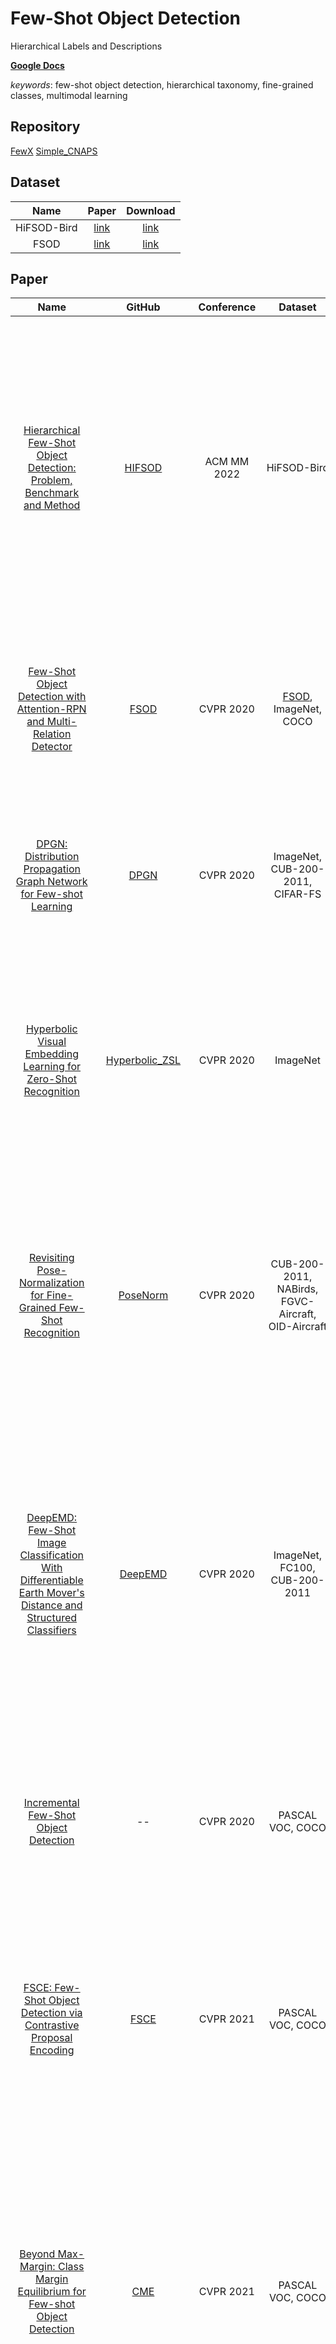 # Few-Shot Object Detection

Hierarchical Labels and Descriptions

[**Google Docs**](https://docs.google.com/document/d/1Oo5Fmn59FydMTINBItJ42xAIAXJJpzrw6AtDYC_J2BY/)

*keywords*: few-shot object detection, hierarchical taxonomy, fine-grained classes, multimodal learning

## Repository

[FewX](https://github.com/fanq15/FewX)
[Simple_CNAPS](https://github.com/peymanbateni/simple-cnaps)

## Dataset

| Name | Paper | Download |
| :--: | :---: | :------: |
| HiFSOD-Bird | [link](https://arxiv.org/pdf/2210.03940.pdf) | [link](https://drive.google.com/drive/folders/1w_gqllWURJuYvzV85nTISW53cY6Rsv4f) |
| FSOD | [link](https://arxiv.org/pdf/1908.01998.pdf) | [link](https://drive.google.com/drive/folders/1XXADD7GvW8M_xzgFpHfudYDYtKtDgZGM) |

## Paper

| Name | GitHub | Conference | Dataset | Details |
| :--: | :----: | :--------: | :-----: | :-----: |
| [Hierarchical Few-Shot Object Detection: Problem, Benchmark and Method](https://arxiv.org/pdf/2210.03940.pdf) | [HIFSOD](https://github.com/zhanglu-cst/HIFSOD) | ACM MM 2022 | HiFSOD-Bird | It proposed and solved hierarchical few-shot object detection problem, which aims to detect objects with hierarchical categories in the FSOD paradigm. Also provided a benchmark dataset HiFSOD-Bird, and the first Hi-FSOD method HiCLPL (Hierarchical Contrastive Learning and Probabilistic Loss). |
| [Few-Shot Object Detection with Attention-RPN and Multi-Relation Detector](https://arxiv.org/pdf/1908.01998.pdf) | [FSOD](https://github.com/fanq15/Few-Shot-Object-Detection-Dataset) | CVPR 2020 | [FSOD](https://drive.google.com/drive/folders/1XXADD7GvW8M_xzgFpHfudYDYtKtDgZGM), ImageNet, COCO | It proposed a few-shot object detection network. Central to method are Attention-RPN, Multi-Relation Detector and Contrastive Training strategy. Also contributed a new dataset FSOD. |
| [DPGN: Distribution Propagation Graph Network for Few-shot Learning](https://arxiv.org/pdf/2003.14247.pdf) | [DPGN](https://github.com/megvii-research/DPGN) | CVPR 2020 | ImageNet, CUB-200-2011, CIFAR-FS | It proposed a distribution propagation graph network, which conveys both the distribution-level relations and instance-level relations in each few-shot learning task. |
| [Hyperbolic Visual Embedding Learning for Zero-Shot Recognition](https://openaccess.thecvf.com/content_CVPR_2020/papers/Liu_Hyperbolic_Visual_Embedding_Learning_for_Zero-Shot_Recognition_CVPR_2020_paper.pdf) | [Hyperbolic_ZSL](https://github.com/ShaoTengLiu/Hyperbolic_ZSL) | CVPR 2020 | ImageNet | It proposed a Hyperbolic Visual Embedding Learning Network, which learns image embeddings in hyperbolic space, which is capable of preserving the hierarchical structure of semantic classes in low dimensions. |
| [Revisiting Pose-Normalization for Fine-Grained Few-Shot Recognition](https://arxiv.org/pdf/2004.00705.pdf) | [PoseNorm](https://github.com/Tsingularity/PoseNorm_Fewshot) | CVPR 2020 | CUB-200-2011, NABirds, FGVC-Aircraft, OID-Aircraft | Want a model to learn subtle, fine-grained distinctions between different classes based on a few images alone. Use pose-normalized representations: first localize semantic parts in each image, and then describe images by characterizing the appearance of each part. |
| [DeepEMD: Few-Shot Image Classification With Differentiable Earth Mover's Distance and Structured Classifiers](https://openaccess.thecvf.com/content_CVPR_2020/papers/Zhang_DeepEMD_Few-Shot_Image_Classification_With_Differentiable_Earth_Movers_Distance_and_CVPR_2020_paper.pdf) | [DeepEMD](https://github.com/icoz69/DeepEMD) | CVPR 2020 | ImageNet, FC100, CUB-200-2011 | It adopted the Earth Mover’s Distance (EMD) as a metric to compute a structural distance between dense image representations to determine image relevance. To handle k-shot classification, it proposed to learn a structured fully connected layer that can directly classify dense image representations with the EMD. |
| [Incremental Few-Shot Object Detection](https://arxiv.org/pdf/2003.04668.pdf) | -- | CVPR 2020 | PASCAL VOC, COCO | Consider the Incremental Few-Shot Detection problem setting. Then OpeN-ended Centre nEt (ONCE) is designed for incrementally learning to detect novel class objects with few examples. |
| [FSCE: Few-Shot Object Detection via Contrastive Proposal Encoding](https://arxiv.org/pdf/2103.05950.pdf) | [FSCE](https://github.com/megvii-research/FSCE) | CVPR 2021 | PASCAL VOC, COCO | Object proposals with different IoU scores are analogous to the intra-image augmentation used in contrastive approaches. Presented Few-Shot object detection via Contrastive Proposal Encoding. |
| [Beyond Max-Margin: Class Margin Equilibrium for Few-shot Object Detection](https://arxiv.org/pdf/2103.04612.pdf) | [CME](https://github.com/Bohao-Lee/CME) | CVPR 2021 | PASCAL VOC, COCO | It proposed a class margin equilibrium approach, with the aim to optimize both feature space partition and novel class reconstruction in a systematic way. CME first uses a fully connected layer to decouple localization features, then introduces class margin loss during feature learning, finally disturbs the features of novel class instances in an adversarial min-max fashion. |
| [Dense Relation Distillation with Context-aware Aggregation for Few-Shot Object Detection](https://arxiv.org/pdf/2103.17115.pdf) | [DCNet](https://github.com/hzhupku/DCNet) | CVPR 2021 | PASCAL VOC, COCO | It proposed Dense Relation Distillation with Context-aware Aggregation. |
| [Generalized Few-Shot Object Detection without Forgetting](https://arxiv.org/pdf/2105.09491.pdf) | [GFSD](https://github.com/Megvii-BaseDetection/GFSD) | CVPR 2021 | PASCAL VOC, COCO | Retentive R-CNN consists of Bias-Balanced RPN to debias the pretrained RPN and Re-detector to find few-shot class objects without forgetting previous knowledge. |
| [Few-Shot Incremental Learning with Continually Evolved Classifiers](https://arxiv.org/pdf/2104.03047.pdf) | [CEC](https://github.com/icoz69/CEC-CVPR2021) | CVPR 2021 | CIFAR-100, ImageNet, CUB-200-2011 | First, adopt a decoupled learning strategy of representations and classifiers that only the classifiers are updated in each incremental session. Second, propose a Continually Evolved Classifier that employs a graph model to propagate context information between classifiers for adaptation. |
| [Hallucination Improves Few-Shot Object Detection](https://arxiv.org/pdf/2105.01294.pdf) | [HallucFsDet](https://github.com/pppplin/HallucFsDet) | CVPR 2021 | PASCAL VOC, COCO | Try to build a better model of variation for novel classes by transferring the shared within-class variation from base classes. It introduced a hallucinator network that learns to generate training examples in the region of interest feature space. |
| [Semantic Relation Reasoning for Shot-Stable Few-Shot Object Detection](https://arxiv.org/pdf/2103.01903.pdf) | -- | CVPR 2021 | PASCAL VOC, COCO | Represent each class concept by a semantic embedding learned from a large corpus of text. The detector projects the image representations of objects into this embedding space. |
| [Few-Shot Object Detection via Classification Refinement and Distractor Retreatment](https://openaccess.thecvf.com/content/CVPR2021/papers/Li_Few-Shot_Object_Detection_via_Classification_Refinement_and_Distractor_Retreatment_CVPR_2021_paper.pdf) | -- | CVPR 2021 | PASCAL VOC, COCO | It tried to solve classification incapability (false positives) caused by category confusion from the aspects of both architectural enhancement and hard-example mining. |
| [Few-Shot Classification With Feature Map Reconstruction Networks](https://arxiv.org/pdf/2012.01506.pdf) | [FRN](https://github.com/Tsingularity/FRN) | CVPR 2021 | CUB-200-2011, FGVC-Aircraft, iNaturalist, ImageNet | The ability of the network to reconstruct a query feature map from support features of a given class predicts membership of the query in that class. |
| [Transformation Invariant Few-Shot Object Detection](https://openaccess.thecvf.com/content/CVPR2021/papers/Li_Transformation_Invariant_Few-Shot_Object_Detection_CVPR_2021_paper.pdf) | -- | CVPR 2021 | PASCAL VOC, COCO | It proposed a Transformation Invariant Principle that can be applied to meta-learning models for boosting the detection performance on novel class objects. |
| [UniT: Unified Knowledge Transfer for Any-shot Object Detection and Segmentation](https://arxiv.org/pdf/2006.07502.pdf) | [UniT](https://github.com/ubc-vision/UniT) | CVPR 2021 | PASCAL VOC, COCO | It proposed a semi-supervised model that is applicable to a range of supervision: from zero to a few instance-level samples per novel class. |
| [Adaptive Image Transformer for One-Shot Object Detection](https://openaccess.thecvf.com/content/CVPR2021/papers/Chen_Adaptive_Image_Transformer_for_One-Shot_Object_Detection_CVPR_2021_paper.pdf) | -- | CVPR 2021 | PASCAL VOC, COCO | The main idea leverages the concept of language translation to boost metric-learning-based detection methods. It proposed the Adaptive Image Transformer module that deploys an attention-based encoder-decoder architecture. |
| [Accurate Few-shot Object Detection with Support-Query Mutual Guidance and Hybrid Loss](https://openaccess.thecvf.com/content/CVPR2021/papers/Zhang_Accurate_Few-Shot_Object_Detection_With_Support-Query_Mutual_Guidance_and_Hybrid_CVPR_2021_paper.pdf) | -- | CVPR 2021 | PASCAL VOC, COCO | It proposed a two-stage detector: 1. Employ a support-query mutual guidance mechanism to generate more support-relevant proposals. 2. Score and filter proposals via multi-level feature comparison based on a distance metric learnt by a hybrid loss. |
| [DETReg: Unsupervised Pretraining with Region Priors for Object Detection](https://arxiv.org/pdf/2106.04550.pdf) | [DETReg](https://github.com/amirbar/DETReg) | CVPR 2022 | PASCAL VOC, COCO, Airbus Ship | It introduced DETReg, a new self-supervised method that pretrains the entire object detection network, including the object localization and embedding components. |
| [Label, Verify, Correct: A Simple Few Shot Object Detection Method](https://arxiv.org/pdf/2112.05749.pdf) | [LVC](https://github.com/prannaykaul/lvc) | CVPR 2022 | PASCAL VOC, COCO | It introduced a pseudo-labelling method to source high quality pseudo-annotations from the training set, for each new category, to increase the number of training instances and reduce class imbalance. |
| [Sylph: A Hypernetwork Framework for Incremental Few-shot Object Detection](https://arxiv.org/pdf/2203.13903.pdf) | [Sylph](https://github.com/facebookresearch/sylph-few-shot-detection) | CVPR 2022 | COCO, LVIS | With a carefully designed class-conditional hypernetwork, fine-tune-free iFSD can be highly effective, especially when a large number of base categories with abundant data are available for meta-training. |
| [Few-Shot Object Detection with Fully Cross-Transformer](https://arxiv.org/pdf/2203.15021.pdf) | [FCT](https://github.com/GuangxingHan/FCT) | CVPR 2022 | PASCAL VOC, COCO | It proposed a Fully Cross-Transformer based model by incorporating cross-transformer into both the feature backbone and detection head. The model can improve the few-shot similarity learning between the two branches by introducing the multilevel interactions. |
| [Balanced and Hierarchical Relation Learning for One-Shot Object Detection](https://openaccess.thecvf.com/content/CVPR2022/papers/Yang_Balanced_and_Hierarchical_Relation_Learning_for_One-Shot_Object_Detection_CVPR_2022_paper.pdf) | [BHRL](https://github.com/hero-y/BHRL) | CVPR 2022 | PASCAL VOC, COCO | Contributions are two-fold: 1. Instance-level Hierarchical Relation module is proposed. 2. Ratio-Preserving Loss can protect the learning of rare positive samples. |
| [Pushing the Limits of Simple Pipelines for Few-Shot Learning: External Data and Fine-Tuning Make a Difference](https://arxiv.org/pdf/2204.07305.pdf) | [PMF](https://github.com/hushell/pmf_cvpr22) | CVPR 2022 | ImageNet, CIFAR-FS, CD-FSL, Meta-Dataset | Questions: 1. How pre-training on external data benefits FSL? 2. How state-of-the-art transformer architectures can be exploited? and 3. How fine-tuning mitigates domain shift? |
| [Generating Representative Samples for Few-Shot Classification](https://arxiv.org/pdf/2205.02918.pdf) | [FSL-VAE](https://github.com/cvlab-stonybrook/fsl-rsvae) | CVPR 2022 | ImageNet | It proposed to generate visual samples based on semantic embeddings using a conditional variational autoencoder model. Remove non-representative samples from the base training set when training the CVAE model. |
| [Task Discrepancy Maximization for Fine-Grained Few-Shot Classification](https://arxiv.org/pdf/2207.01376.pdf) | [TDM](https://github.com/leesb7426/CVPR2022-Task-Discrepancy-Maximization-for-Fine-grained-Few-Shot-Classification) | CVPR 2022 | CUB-200-2011, FGVC-Aircraft, iNaturalist, Stanford Cars, Stanford Dogs, Oxford-IIIT Pet | Try to localize the class-wise discriminative regions by highlighting channels encoding distinct information of the class. Task Discrepancy Maximization learns task-specific channel weights based on Support Attention Module and Query Attention Module. |
| [Kernelized Few-Shot Object Detection With Efficient Integral Aggregation](https://openaccess.thecvf.com/content/CVPR2022/papers/Zhang_Kernelized_Few-Shot_Object_Detection_With_Efficient_Integral_Aggregation_CVPR_2022_paper.pdf) | -- | CVPR 2022 | PASCAL VOC, COCO, FSOD | It designed a Kernelized Few-shot Object Detector by leveraging kernelized matrices computed over multiple proposal regions, which yield expressive non-linear representations whose model complexity is learned on the fly. |
| [VGSE: Visually-Grounded Semantic Embeddings for Zero-Shot Learning](https://arxiv.org/pdf/2203.10444.pdf) | [VGSE](https://github.com/wenjiaXu/VGSE) | CVPR 2022 | AwA2, CUB-200-2011, SUN Attribute | It proposed to discover semantic embeddings containing discriminative visual properties for zero-shot learning, without requiring any human annotation. |
| [Semantic-Aligned Fusion Transformer for One-Shot Object Detection](https://arxiv.org/pdf/2203.09093.pdf) | -- | CVPR 2022 | PASCAL VOC, COCO | Semantic-aligned Fusion Transformer has a vertical fusion module for cross-scale semantic enhancement and a horizontal fusion module for cross-sample feature fusion. |
| [Robust Region Feature Synthesizer for Zero-Shot Object Detection](https://arxiv.org/pdf/2201.00103.pdf) | [RRFS](https://github.com/HPL123/RRFS) | CVPR 2022 | PASCAL VOC, COCO, DIOR | The object detection framework contains an Intra-class Semantic Diverging component and an Inter-class Structure Preserving component. |
| [Matching Feature Sets for Few-shot Image Classification](https://arxiv.org/pdf/2204.00949.pdf) | [SetFeat](https://github.com/ArmanAfrasiyabi/SetFeat-fs) | CVPR 2022 | ImageNet, CUB-200-2011 | It proposed to adapt existing feature extractors to produce sets of feature vectors from images. |
| [Learning to Affiliate: Mutual Centralized Learning for Few-shot Classification](https://arxiv.org/pdf/2106.05517.pdf) | [MCL](https://github.com/LouieYang/MCL) | CVPR 2022 | ImageNet, CUB-200-2011, iNaturalist | It proposed a Mutual Centralized Learning to fully affiliate two disjoint dense features sets in a bidirectional paradigm. |
| [Joint Distribution Matters: Deep Brownian Distance Covariance for Few-Shot Classification](https://arxiv.org/pdf/2204.04567.pdf) | [DeepBDC](https://github.com/Fei-Long121/DeepBDC) | CVPR 2022 | ImageNet, CUB-200-2011, FGVC-Aircraft, Stanford Cars | Deep Brownian Distance Covariance learns image representations by measuring the discrepancy between joint characteristic functions of embedded features and product of the marginals. |
| [DiGeo: Discriminative Geometry-Aware Learning for Generalized Few-Shot Object Detection](https://arxiv.org/pdf/2303.09674.pdf) | [DiGeo](https://github.com/Phoenix-V/DiGeo) | CVPR 2023 | PASCAL VOC, COCO, LVIS | It proposed a new training framework to learn Geometry-aware features of interclass separation and intra-class compactness. |
| [Meta-Tuning Loss Functions and Data Augmentation for Few-Shot Object Detection](https://arxiv.org/pdf/2304.12161.pdf) | -- | CVPR 2023 | PASCAL VOC, COCO | It focused on the role of loss functions and augmentations as the force driving the fine-tuning process, and proposed to tune their dynamics through meta-learning principles. |
| [Generating Features With Increased Crop-Related Diversity for Few-Shot Object Detection](https://arxiv.org/pdf/2304.05096.pdf) | -- | CVPR 2023 | PASCAL VOC, COCO | It proposed a variational autoencoder based data generation model. The main idea is to transform the latent space such latent codes with different norms represent different crop-related variations. |
| [Prompt, Generate, then Cache: Cascade of Foundation Models makes Strong Few-shot Learners](https://arxiv.org/pdf/2303.02151.pdf) | [CaFo](https://github.com/OpenGVLab/CaFo) | CVPR 2023 | ImageNet, Stanford Cars, UCF101, Caltech 101, Oxford 102 Flower, SUN397, DTD, EuroSAT, FGVC-Aircraft, Oxford-IIIT Pet, Food-101 | The Cascade of Foundation models incorporates CLIP’s language-contrastive knowledge, DINO’s vision-contrastive knowledge, DALL-E’s vision-generative knowledge, and GPT-3’s language-generative knowledge. |
| [Multimodality Helps Unimodality: Cross-Modal Few-Shot Learning with Multimodal Models](https://arxiv.org/pdf/2301.06267.pdf) | [Cross-Modal](https://github.com/linzhiqiu/cross_modal_adaptation) | CVPR 2023 | ImageNet, ESC-50; Caltech 101, Oxford-IIIT Pet, Stanford Cars, Oxford 102 Flower, Food-101, FGVC-Aircraft, SUN397, DTD, EuroSAT, UCF101 | It proposed a simple cross-modal adaptation approach that learns from few-shot examples spanning different modalities, repurposing class names as additional one-shot training samples. Also constructed the first audiovisual few-shot benchmark. |
| [Semantic Prompt for Few-Shot Image Recognition](https://arxiv.org/pdf/2303.14123.pdf) | [SemanticPrompt](https://github.com/WentaoChen0813/SemanticPrompt) | CVPR 2023 | ImageNet, CIFAR-FS, FC100 | It proposed a Semantic Prompt approach for few-shot learning, and explored leveraging semantic information as prompts to tune the visual feature extraction network adaptively. |
| [NIFF: Alleviating Forgetting in Generalized Few-Shot Object Detection via Neural Instance Feature Forging](https://arxiv.org/pdf/2303.04958.pdf) | -- | CVPR 2023 | PASCAL VOC, COCO | Contribution: designed a standalone lightweight generator with class-wise heads to generate and replay diverse instance-level base features to the RoI head while fine-tuning on the novel data. |
| [Weak-Shot Object Detection Through Mutual Knowledge Transfer](https://openaccess.thecvf.com/content/CVPR2023/papers/Du_Weak-Shot_Object_Detection_Through_Mutual_Knowledge_Transfer_CVPR_2023_paper.pdf) | -- | CVPR 2023 | PASCAL VOC, COCO, ILSVRC | By jointly optimizing the classification loss and the proposed Knowledge Transfer loss, the multiple instance learning module effectively learns to classify object proposals into novel categories in the target dataset with the transferred knowledge from base categories in the source dataset. |
| [Few-Shot Learning with Visual Distribution Calibration and Cross-Modal Distribution Alignment](https://arxiv.org/pdf/2305.11439.pdf) | [SADA](https://github.com/bhrqw/SADA) | CVPR 2023 | CIFAR, ImageNet, Caltech 101, Oxford-IIIT Pet, Food-101, STL-10, UCF101, DTD, Stanford Cars, FGVC-Aircraft | It proposed a Selective Attack module, which consists of trainable adapters that generate spatial attention maps of images to guide the attacks on class-irrelevant image areas. |
| [Few-shot Object Detection via Feature Reweighting](https://arxiv.org/pdf/1812.01866.pdf) | [Fewshot_Detection](https://github.com/bingykang/Fewshot_Detection) | ICCV 2019 | PASCAL VOC, COCO | The proposed model leverages fully labeled base classes and quickly adapts to novel classes, using a meta feature learner and a reweighting module within a one-stage detection architecture. |
| [DeFRCN: Decoupled Faster R-CNN for Few-Shot Object Detection](https://arxiv.org/pdf/2108.09017.pdf) | [DeFRCN](https://github.com/er-muyue/DeFRCN) | ICCV 2021 | PASCAL VOC, COCO | It proposed Decoupled Faster R-CNN, extending Faster R-CNN by introducing Gradient Decoupled Layer for multistage decoupling and Prototypical Calibration Block for multi-task decoupling. |
| [Query Adaptive Few-Shot Object Detection with Heterogeneous Graph Convolutional Networks](https://arxiv.org/pdf/2112.09791.pdf) | [QA-FewDet](https://github.com/GuangxingHan/QA-FewDet) | ICCV 2021 | PASCAL VOC, COCO | It proposed a novel FSOD model using heterogeneous graph convolutional networks. Through efficient message passing among all the proposal and class nodes with three different types of edges, we could obtain context-aware proposal features and query-adaptive, multiclass-enhanced prototype representations for each class. |
| [Universal-Prototype Enhancing for Few-Shot Object Detection](https://arxiv.org/pdf/2103.01077.pdf) | [UP-FSOD](https://github.com/AmingWu/UP-FSOD) | ICCV 2021 | PASCAL VOC, COCO | It developed a new framework of few-shot object detection with universal prototypes that owns the merit of feature generalization towards novel objects. |
| [Meta-Baseline: Exploring Simple Meta-Learning for Few-Shot Learning](https://arxiv.org/pdf/2003.04390.pdf) | [Meta-Baseline](https://github.com/yinboc/few-shot-meta-baseline) | ICCV 2021 | ImageNet | It explored a simple process: meta-learning over a whole-classification pre-trained model on its evaluation metric. |
| [Variational Feature Disentangling for Fine-Grained Few-Shot Classification](https://arxiv.org/pdf/2010.03255.pdf) | [VFD](https://github.com/cvlab-stonybrook/vfd-iccv21) | ICCV 2021 | CUB-200-2011, NABirds, Stanford Dogs | It proposed a feature disentanglement framework that allows us to augment features with randomly sampled intra-class variations while preserving their class-discriminative features. |
| [Relational Embedding for Few-Shot Classification](https://arxiv.org/pdf/2108.09666.pdf) | [RENet](https://github.com/dahyun-kang/renet) | ICCV 2021 | ImageNet, CUB-200-2011, CIFAR-FS | The method leverages relational patterns within and between images via self-correlational representation and cross-correlational attention. |
| [Multi-scale Positive Sample Refinement for Few-shot Object Detection](https://arxiv.org/pdf/2007.09384.pdf) | [MPSR](https://github.com/jiaxi-wu/MPSR) | ECCV 2020 | PASCAL VOC, COCO | It proposed a Multi-scale Positive Sample Refinement approach to enrich object scales in FSOD and integrated it as an auxiliary branch to the popular architecture of Faster R-CNN with FPN. |
| [Few-Shot Object Detection and Viewpoint Estimation for Objects in the Wild](https://arxiv.org/pdf/2007.12107.pdf) | [FSDetView](https://github.com/YoungXIAO13/FewShotDetection) | ECCV 2020 | PASCAL VOC, COCO; ObjectNet3D, Pascal3D+, Pix3D | It guided the network prediction with class-representative features extracted from data in different modalities: image patches for object detection, and aligned 3D models for viewpoint estimation. |
| [Latent Embedding Feedback and Discriminative Features for Zero-Shot Classification](https://arxiv.org/pdf/2003.07833.pdf) | [TF-Vaegan](https://github.com/akshitac8/tfvaegan) | ECCV 2020 | CUB-200-2011, Oxford 102 Flower, SUN Attribute, AwA2 | It proposed to enforce semantic consistency at all stages of zero-shot learning: training, feature synthesis and classification. |
| [Embedding Propagation: Smoother Manifold for Few-Shot Classification](https://arxiv.org/pdf/2003.04151.pdf) | [embedding-propagation](https://github.com/ServiceNow/embedding-propagation) | ECCV 2020 | ImageNet, CUB-200-2011 | It proposed to use embedding propagation as an unsupervised non-parametric regularizer for manifold smoothing in few-shot classification. |
| [Few-Shot Video Object Detection](https://arxiv.org/pdf/2104.14805.pdf) | [FSVOD](https://github.com/fanq15/FSVOD) | ECCV 2022 | [FSVOD-500](https://drive.google.com/drive/folders/1DDQ81A8yVj7D8vLUS01657ATr2sK1zgC), [FSYTV-40](https://drive.google.com/drive/folders/1a1PpfAxeYL7AbxYViDDnx7ACFtRohVL5) | Contributions: 1. video dataset FSVOD-500; 2. Tube Proposal Network (TPN) to generate high-quality video tube proposals for aggregating feature representation for the target video object; 3. Temporal Matching Network (TMN+) for matching representative query tube features with better discriminative ability. |
| [AcroFOD: An Adaptive Method for Cross-domain Few-shot Object Detection](https://arxiv.org/pdf/2209.10904.pdf) | [AcroFOD](https://github.com/Hlings/AcroFOD) | ECCV 2022 | Cityscapes, SIM10k, ViPeD, COCO, KITTI | It proposed an adaptive method consisting of two parts: 1. An adaptive optimization strategy to select augmented data similar to target samples. 2. The multi-level domain-aware data augmentation to increase the diversity and rationality of augmented data. |
| [Tip-Adapter: Training-free Adaption of CLIP for Few-shot Classification](https://arxiv.org/pdf/2207.09519.pdf) | [Tip-Adapter](https://github.com/gaopengcuhk/Tip-Adapter) | ECCV 2022 | ImageNet, Stanford Cars, UCF101, Caltech 101, Oxford 102 Flower, SUN397, DTD, EuroSAT, FGVC-Aircraft, Oxford-IIIT Pet, Food-101 | Tip-Adapter constructs the adapter via a key-value cache model from the few-shot training set, and updates the prior knowledge encoded in CLIP by feature retrieval. |
| [Rethinking Few-Shot Object Detection on a Multi-Domain Benchmark](https://arxiv.org/pdf/2207.11169.pdf) | [MoFSOD](https://github.com/amazon-science/few-shot-object-detection-benchmark) | ECCV 2022 | [MoFSOD](https://github.com/amazon-science/few-shot-object-detection-benchmark/tree/main/datasets) | It proposed a benchmark consisting of 10 datasets from a wide range of domains to evaluate FSOD algorithms. |
| [Multi-faceted Distillation of Base-Novel Commonality for Few-Shot Object Detection](https://arxiv.org/pdf/2207.11184.pdf) | [MFDC](https://github.com/WuShuang1998/MFDC) | ECCV 2022 | PASCAL VOC, COCO | It proposed to learn three types of class-agnostic commonalities between base and novel classes: recognition-related semantic commonalities, localization-related semantic commonalities and distribution commonalities. |
| [Frustratingly Simple Few-Shot Object Detection](https://arxiv.org/pdf/2003.06957.pdf) | [FsDet](https://github.com/ucbdrive/few-shot-object-detection) | ICML 2020 | PASCAL VOC, COCO, LVIS | Fine-tuning only the last layer of existing detectors on rare classes is crucial. However, there's high variance in the few samples. So revise the evaluation protocols by sampling multiple groups of training examples to obtain stable comparison. |
| [Few-Shot Object Detection via Association and DIscrimination](https://arxiv.org/pdf/2111.11656.pdf) | [FADI](https://github.com/yhcao6/FADI) | NeurIPS 2021 | PASCAL VOC, COCO | It proposed a two-step fine-tuning framework which builds up a discriminative feature space for each novel class: 1. In the association step, construct a compact novel class feature space via explicitly imitating a specific base class feature space. 2. In the discrimination step, disentangle the classification branches for base and novel classes. |
| [Meta Faster R-CNN: Towards Accurate Few-Shot Object Detection with Attentive Feature Alignment](https://arxiv.org/pdf/2104.07719.pdf) | [Meta-FRCN](https://github.com/GuangxingHan/Meta-Faster-R-CNN) | AAAI 2022 | PASCAL VOC, COCO | To improve proposal generation for few-shot classes, it proposed to learn a lightweight metric-learning based prototype matching network. To improve the fine-grained few-shot proposal classification, it proposed a novel attentive feature alignment method. |
| [Few-Shot Object Detection via Variational Feature Aggregation](https://arxiv.org/pdf/2301.13411.pdf) | [VFA](https://github.com/csuhan/VFA) | AAAI 2023 | PASCAL VOC, COCO | It proposed a meta-learning framework with two novel feature aggregation schemes. First a Class-Agnostic Aggregation method, then a Variational Feature Aggregation method. |
| [Meta-DETR: Image-Level Few-Shot Object Detection with Inter-Class Correlation Exploitation](https://arxiv.org/pdf/2208.00219.pdf) | [Meta-DETR](https://github.com/ZhangGongjie/Meta-DETR) | TPAMI 2022 | PASCAL VOC, COCO | It proposed Meta-DETR, which is the first image-level few-shot detector, and introduces a novel inter-class correlational meta-learning strategy to capture and leverage the correlation among different classes. |
| [Fast Hierarchical Learning for Few-Shot Object Detection](https://arxiv.org/pdf/2210.05008.pdf) | -- | IROS 2022 | COCO | Treat few-shot detection as a hierarchical learning problem, where the novel classes are treated as the child classes of existing base classes and the background class. |

## Performance Comparison

💥 TODO
